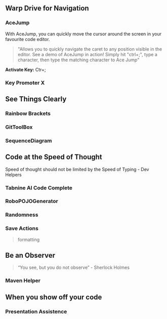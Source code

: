 ## Warp Drive for Navigation
### AceJump
With AceJump, you can quickly move the cursor around the screen in your favourite code editor.

> "Allows you to quickly navigate the caret to any position visible in the editor. See a demo of AceJump in action! Simply hit "ctrl+;", type a character, then type the matching character to Ace Jump"

**Activate Key:** Ctr+;
### Key Promoter X

## See Things Clearly
### Rainbow Brackets
### GitToolBox
### SequenceDiagram

## Code at the Speed of Thought 
Speed of thought should not be limited by the Speed of Typing - Dev Helpers

### Tabnine AI Code Complete
### RoboPOJOGenerator
### Randomness
### Save Actions
> formatting
## Be an Observer 
> “You see, but you do not observe” - Sherlock Holmes
### Maven Helper

## When you show off your code
### Presentation Assistence 
